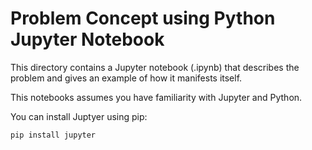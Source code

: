 # Problem Concept using Python Jupyter Notebook 
This directory contains a Jupyter notebook (.ipynb) that describes the problem and gives an example of how it manifests itself.

This notebooks assumes you have familiarity with Jupyter and Python.
 
You can install Juptyer using pip:
```
pip install jupyter
```